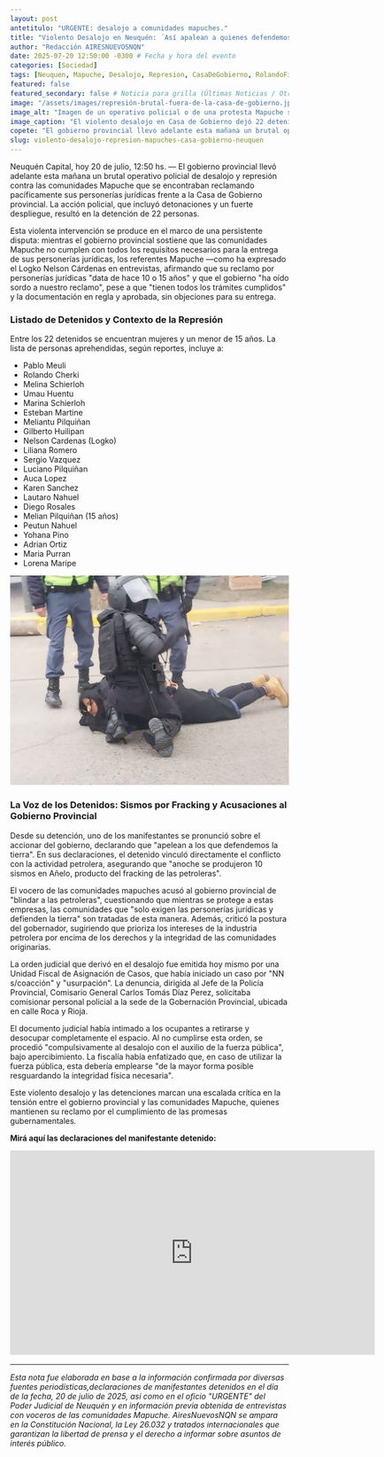 ```yaml
---
layout: post
antetitulo: "URGENTE: desalojo a comunidades mapuches."
title: "Violento Desalojo en Neuquén: ´Así apalean a quienes defendemos la Tierra`, el grito Mapuche tras sismos en Añelo por fracking de las petroleras, y el pedido de no perforación al Mari Menuco."
author: "Redacción AIRESNUEVOSNQN"
date: 2025-07-20 12:50:00 -0300 # Fecha y hora del evento
categories: [Sociedad]
tags: [Neuquen, Mapuche, Desalojo, Represion, CasaDeGobierno, RolandoFigueroa, NelsonCardenas, PersoneriasJuridicas, Detenidos, ConflictoSocial, AbusoPolicial, DDHH, Violencia]
featured: false
featured_secondary: false # Noticia para grilla (Últimas Noticias / Otras Grillas)
image: "/assets/images/represión-brutal-fuera-de-la-casa-de-gobierno.jpg" # RUTA DE LA IMAGEN (SUGERENCIA: 400px de ancho por 225px de alto - proporción 16:9)
image_alt: "Imagen de un operativo policial o de una protesta Mapuche siendo desalojada violentamente."
image_caption: "El violento desalojo en Casa de Gobierno dejó 22 detenidos, incluyendo un menor."
copete: "El gobierno provincial llevó adelante esta mañana un brutal operativo policial de desalojo y represión contra las comunidades Mapuche que reclamaban pacíficamente sus personerías jurídicas frente a la Casa de Gobierno provincial. La acción policial, que incluyó detonaciones, resultó en la detención de 22 personas, entre ellas mujeres y un menor de 15 años."
slug: violento-desalojo-represion-mapuches-casa-gobierno-neuquen
---
```


Neuquén Capital, hoy 20 de julio, 12:50 hs. — El gobierno provincial llevó adelante esta mañana un brutal operativo policial de desalojo y represión contra las comunidades Mapuche que se encontraban reclamando pacíficamente sus personerías jurídicas frente a la Casa de Gobierno provincial. La acción policial, que incluyó detonaciones y un fuerte despliegue, resultó en la detención de 22 personas.

Esta violenta intervención se produce en el marco de una persistente disputa: mientras el gobierno provincial sostiene que las comunidades Mapuche no cumplen con todos los requisitos necesarios para la entrega de sus personerías jurídicas, los referentes Mapuche —como ha expresado el Logko Nelson Cárdenas en entrevistas, afirmando que su reclamo por personerías jurídicas "data de hace 10 o 15 años" y que el gobierno "ha oído sordo a nuestro reclamo", pese a que "tienen todos los trámites cumplidos" y la documentación en regla y aprobada, sin objeciones para su entrega.

### Listado de Detenidos y Contexto de la Represión

Entre los 22 detenidos se encuentran mujeres y un menor de 15 años. La lista de personas aprehendidas, según reportes, incluye a:

* Pablo Meuli
* Rolando Cherki
* Melina Schierloh
* Umau Huentu
* Marina Schierloh
* Esteban Martine
* Meliantu Pilquiñan
* Gilberto Huilipan
* Nelson Cardenas (Logko)
* Liliana Romero
* Sergio Vazquez
* Luciano Pilquiñan
* Auca Lopez
* Karen Sanchez
* Lautaro Nahuel
* Diego Rosales
* Melian Pilquiñan (15 años)
* Peutun Nahuel
* Yohana Pino
* Adrian Ortiz
* Maria Purran
* Lorena Maripe

![Imagenes sensibles detenidos mediante el desalojo](/assets/images/detenido-en-desalojo-policial.jpg) 

### La Voz de los Detenidos: Sismos por Fracking y Acusaciones al Gobierno Provincial

Desde su detención, uno de los manifestantes se pronunció sobre el accionar del gobierno, declarando que "apelean a los que defendemos la tierra". En sus declaraciones, el detenido vinculó directamente el conflicto con la actividad petrolera, asegurando que "anoche se produjeron 10 sismos en Añelo, producto del fracking de las petroleras".

El vocero de las comunidades mapuches acusó al gobierno provincial de "blindar a las petroleras", cuestionando que mientras se protege a estas empresas, las comunidades que "solo exigen las personerías jurídicas y defienden la tierra" son tratadas de esta manera. Además, criticó la postura del gobernador, sugiriendo que prioriza los intereses de la industria petrolera por encima de los derechos y la integridad de las comunidades originarias.

La orden judicial que derivó en el desalojo fue emitida hoy mismo por una Unidad Fiscal de Asignación de Casos, que había iniciado un caso por "NN s/coacción" y "usurpación". La denuncia, dirigida al Jefe de la Policía Provincial, Comisario General Carlos Tomás Díaz Perez, solicitaba comisionar personal policial a la sede de la Gobernación Provincial, ubicada en calle Roca y Rioja.

El documento judicial había intimado a los ocupantes a retirarse y desocupar completamente el espacio. Al no cumplirse esta orden, se procedió "compulsivamente al desalojo con el auxilio de la fuerza pública", bajo apercibimiento. La fiscalía había enfatizado que, en caso de utilizar la fuerza pública, esta debería emplearse "de la mayor forma posible resguardando la integridad física necesaria".

Este violento desalojo y las detenciones marcan una escalada crítica en la tensión entre el gobierno provincial y las comunidades Mapuche, quienes mantienen su reclamo por el cumplimiento de las promesas gubernamentales.

**Mirá aquí las declaraciones del manifestante detenido:**

<div class="video-responsive">
    <iframe width="659" height="369"
            src="https://www.youtube.com/embed/D1k_L7zYE-A"
            title="Palabras de manifestante tras desalojo."
            frameborder="0"
            allow="accelerometer; autoplay; clipboard-write; encrypted-media; gyroscope; picture-in-picture; web-share"
            referrerpolicy="strict-origin-when-cross-origin"
            allowfullscreen>
    </iframe>
</div>



---
*Esta nota fue elaborada en base a la información confirmada por diversas fuentes periodísticas,declaraciones de manifestantes detenidos en el día de la fecha, 20 de julio de 2025, así como en el oficio "URGENTE" del Poder Judicial de Neuquén y en información previa obtenida de entrevistas con voceros de las comunidades Mapuche. AiresNuevosNQN se ampara en la Constitución Nacional, la Ley 26.032 y tratados internacionales que garantizan la libertad de prensa y el derecho a informar sobre asuntos de interés público.*